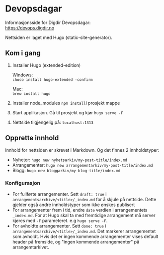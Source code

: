 # Devopsdagar 
Informasjonsside for Digdir Devopsdagar:  
https://devops.digdir.no

Nettsiden er laget med Hugo (static-site-generator). 

## Kom i gang
1. Installer Hugo (extended-edition)

    Windows:  
    ```choco install hugo-extended -confirm```

    Mac:  
    ```brew install hugo```   

2. Installer node_modules `npm install`i prosjekt mappe

3. Start applikasjon. Gå til prosjekt og kjør `hugo serve -F`
4. Nettside tilgjengelig på: `localhost:1313`

## Opprette innhold
Innhold for nettsiden er skrevet i Markdown. Og det finnes 2 innholdstyper:
- Nyheter: `hugo new nyhetsarkiv/my-post-title/index.md`
- Arrangementer: `hugo new arrangementarkiv/my-post-title/index.md`
- Blogg: `hugo new bloggarkiv/my-blog-title/index.md`

### Konfigurasjon
- For fullførte arrangementer. Sett `draft: true` i `arrangementsarchive/<title>/_index.md` for å skjule på nettside. Dette gjelder også andre innholdstyper som ikke ønskes publisert
- For arrangementer frem i tid, endre `date` verdien i arrangementets `_index.md`. For at Hugo skal ta med fremtidige arrangement må server kjøres med `-F` parameteret. e.g `hugo serve -F`.
- For avholdte arrangementer. Sett `done: true` i `arrangementsarchive/<title>/_index.md`. Det markerer arrangementet som avholdt. Hvis det er ingen kommende arrangementer vises default header på fremside, og "ingen kommende arrangementer" på arrangemtarkivet.











